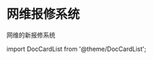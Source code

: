 # 网维报修系统
网维的新报修系统 


import DocCardList from '@theme/DocCardList';

<DocCardList  className="docs-card" />

